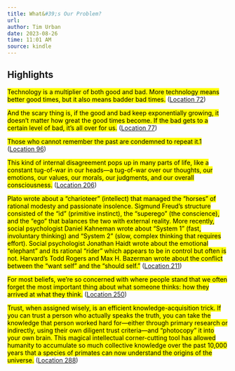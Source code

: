 ```yaml
---
title: What&#39;s Our Problem?
url: 
author: Tim Urban
date: 2023-08-26
time: 11:01 AM
source: kindle
---
```

## Highlights
<mark>Technology is a multiplier of both good and bad. More technology means better good times, but it also means badder bad times.</mark> ([Location 72](https://readwise.io/to_kindle?action=open&asin=B0BTJCTR58&location=72))

<mark>And the scary thing is, if the good and bad keep exponentially growing, it doesn’t matter how great the good times become. If the bad gets to a certain level of bad, it’s all over for us.</mark> ([Location 77](https://readwise.io/to_kindle?action=open&asin=B0BTJCTR58&location=77))

<mark>Those who cannot remember the past are condemned to repeat it.1</mark> ([Location 96](https://readwise.io/to_kindle?action=open&asin=B0BTJCTR58&location=96))

<mark>This kind of internal disagreement pops up in many parts of life, like a constant tug-of-war in our heads—a tug-of-war over our thoughts, our emotions, our values, our morals, our judgments, and our overall consciousness.</mark> ([Location 206](https://readwise.io/to_kindle?action=open&asin=B0BTJCTR58&location=206))

<mark>Plato wrote about a “charioteer” (intellect) that managed the “horses” of rational modesty and passionate insolence. Sigmund Freud’s structure consisted of the “id” (primitive instinct), the “superego” (the conscience), and the “ego” that balances the two with external reality. More recently, social psychologist Daniel Kahneman wrote about “System 1” (fast, involuntary thinking) and “System 2” (slow, complex thinking that requires effort). Social psychologist Jonathan Haidt wrote about the emotional “elephant” and its rational “rider” which appears to be in control but often is not. Harvard’s Todd Rogers and Max H. Bazerman wrote about the conflict between the “want self” and the “should self.”</mark> ([Location 211](https://readwise.io/to_kindle?action=open&asin=B0BTJCTR58&location=211))

<mark>For most beliefs, we’re so concerned with where people stand that we often forget the most important thing about what someone thinks: how they arrived at what they think.</mark> ([Location 250](https://readwise.io/to_kindle?action=open&asin=B0BTJCTR58&location=250))

<mark>Trust, when assigned wisely, is an efficient knowledge-acquisition trick. If you can trust a person who actually speaks the truth, you can take the knowledge that person worked hard for—either through primary research or indirectly, using their own diligent trust criteria—and “photocopy” it into your own brain. This magical intellectual corner-cutting tool has allowed humanity to accumulate so much collective knowledge over the past 10,000 years that a species of primates can now understand the origins of the universe.</mark> ([Location 288](https://readwise.io/to_kindle?action=open&asin=B0BTJCTR58&location=288))

